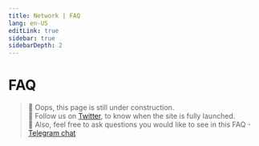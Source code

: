 ```yaml
---
title: Network | FAQ
lang: en-US
editLink: true
sidebar: true
sidebarDepth: 2
---
```


# FAQ

> 🚧 Oops, this page is still under construction.  
> 🔔 Follow us on [Twitter](https://twitter.com/tagionOfficial), to know when the site is fully launched.  
> 🙋 Also, feel free to ask questions you would like to see in this FAQ - [Telegram chat](https://t.me/tagionCaht)